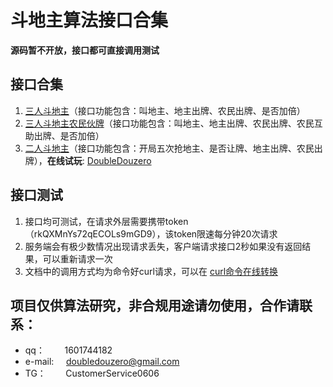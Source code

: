 # 斗地主算法接口合集

**源码暂不开放，接口都可直接调用测试**

## 接口合集
1. [三人斗地主](./api_doc/三人斗地主.md)（接口功能包含：叫地主、地主出牌、农民出牌、是否加倍）
2. [三人斗地主农民伙牌](./api_doc/三人斗地主农民互助.md)（接口功能包含：叫地主、地主出牌、农民出牌、农民互助出牌、是否加倍）
3. [二人斗地主](./api_doc/二人斗地主.md)（接口功能包含：开局五次抢地主、是否让牌、地主出牌、农民出牌），**在线试玩**: [DoubleDouzero](http://47.116.37.81:8080/) 

## 接口测试
1. 接口均可测试，在请求外层需要携带token（rkQXMnYs72qECOLs9mGD9），该token限速每分钟20次请求
2. 服务端会有极少数情况出现请求丢失，客户端请求接口2秒如果没有返回结果，可以重新请求一次
3. 文档中的调用方式均为命令好curl请求，可以在 [curl命令在线转换](https://curlconverter.com)

## 项目仅供算法研究，非合规用途请勿使用，合作请联系：  
* qq：  &nbsp;&nbsp;&nbsp;&nbsp;&nbsp;&nbsp;&nbsp;1601744182  
* e-mail: &nbsp;&nbsp;&nbsp;  doubledouzero@gmail.com
* TG：  &nbsp;&nbsp;&nbsp;&nbsp;&nbsp;&nbsp;&nbsp;CustomerService0606








